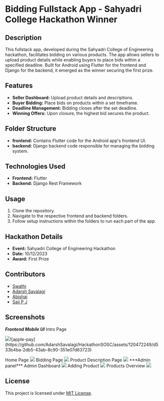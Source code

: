 # Bidding Fullstack App - Sahyadri College Hackathon Winner

## Description
This fullstack app, developed during the Sahyadri College of Engineering hackathon, facilitates bidding on various products. The app allows sellers to upload product details while enabling buyers to place bids within a specified deadline. Built for Android using Flutter for the frontend and Django for the backend, it emerged as the winner securing the first prize.

## Features
- **Seller Dashboard:** Upload product details and descriptions.
- **Buyer Bidding:** Place bids on products within a set timeframe.
- **Deadline Management:** Bidding closes after the set deadline.
- **Winning Offers:** Upon closure, the highest bid secures the product.

## Folder Structure
- **frontend:** Contains Flutter code for the Android app's frontend UI.
- **backend:** Django backend code responsible for managing the bidding system.

## Technologies Used
- **Frontend:** Flutter
- **Backend:** Django Rest Framework

## Usage
1. Clone the repository.
2. Navigate to the respective frontend and backend folders.
3. Follow setup instructions within the folders to run each part of the app.

## Hackathon Details
- **Event:** Sahyadri College of Engineering Hackathon
- **Date:** 10/12/2023
- **Award:** First Prize

## Contributors
- [Swathi](https://github.com/SwathiSherigar)
- [Adarsh Savalagi](https://github.com/AdarshSavalagi)
- [Abishai](https://github.com/abishaikanhiram)
- [Saji P J]()
## Screenshots 
***Frontend Mobile UI***
Intro Page
<p>
<img src="Screenshots/IntroPage.jpg">![apple-pay](https://github.com/AdarshSavalagi/HackathonSOSC/assets/120472249/d533b4ba-2db5-43ab-8c90-351e07d63723)

</p>
Home Page
<img src="Screenshots/HomePage.jpg">
Bidding Page
<img src="Screenshots/BiddingPage.jpg">
Product Description Page
<img src="Screenshots/ProductDescriptionPage.jpg">
***Admin panel***
Admin Dashboard
<img src="Screenshots/AdminDashboard.png">
Adding Product
<img src="Screenshots/AddingProduct.png">
Products Overview
<img src="Screenshots/ProductsOverview.png">

## License
This project is licensed under [MIT License](LICENSE).
